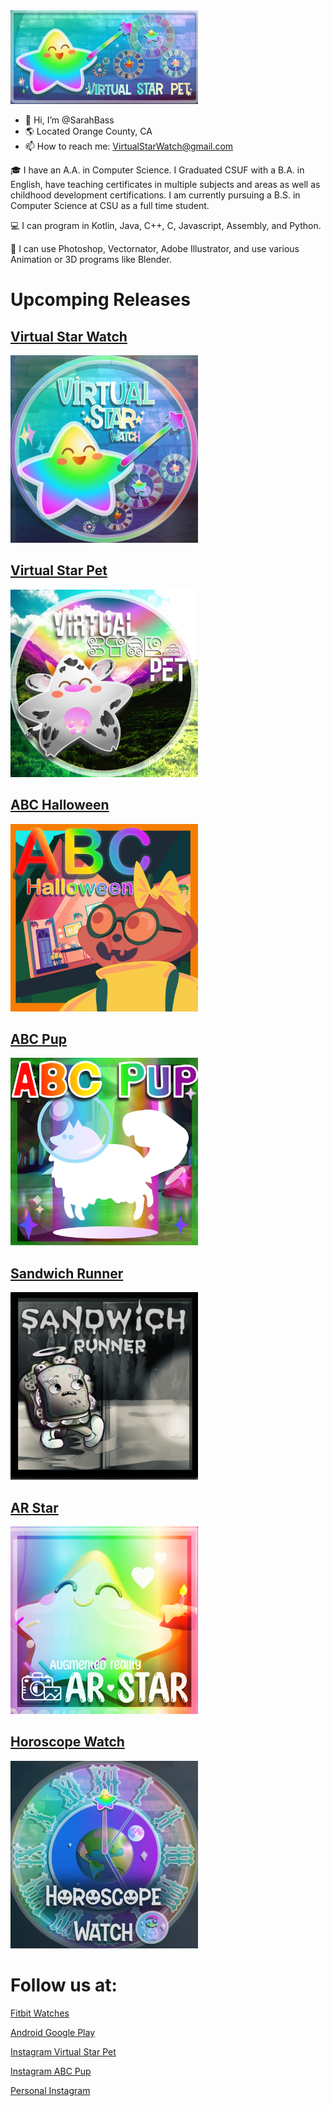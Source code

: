 
<img src="https://github.com/SarahBass/Android-PlayStore-Icons/blob/main/Virtual%20Star%20Watch%20Icon.png" width="300" height="150">


- 👋 Hi, I’m @SarahBass
- 🌎 Located Orange County, CA  
- 📫 How to reach me: VirtualStarWatch@gmail.com




🎓 I have an A.A. in Computer Science. I Graduated CSUF with a B.A.
in English, have teaching certificates in
multiple subjects and areas as well as childhood development certifications. I am currently
pursuing a B.S. in Computer Science at CSU as a full time student. 

💻 I can program in Kotlin, Java, C++, C,
Javascript, Assembly, and Python. 

🎨 I can use Photoshop, Vectornator, Adobe Illustrator, and use various
Animation or 3D programs like Blender.

# Upcomping Releases

## [Virtual Star Watch](https://github.com/SarahBass/WearOS-Animated-Star-Watch)

[<img src="https://github.com/SarahBass/Android-PlayStore-Icons/blob/main/VSWatchIcon.png" width="300" height="300">](https://play.google.com/store/apps/details?id=com.academy.testwatch3)


## [Virtual Star Pet](https://github.com/SarahBass/Virtual-Star-Pet)

[<img src="https://github.com/SarahBass/Android-PlayStore-Icons/blob/main/VSPETIcon.png" width="300" height="300">](https://github.com/SarahBass/Virtual-Star-Pet)


## [ABC Halloween](https://github.com/SarahBass/ABC-Halloween/blob/main/README.md)

[<img src="https://github.com/SarahBass/Android-PlayStore-Icons/blob/main/ABC%20Halloween.png" width="300" height="300">](https://github.com/SarahBass/ABC-Halloween/blob/main/README.md)

## [ABC Pup](https://github.com/SarahBass/ABCPupAndroidApp)

[<img src="https://github.com/SarahBass/Android-PlayStore-Icons/blob/main/ABC%20PUP.png" width="300" height="300">](https://github.com/SarahBass/ABCPupAndroidApp)

## [Sandwich Runner](https://github.com/SarahBass/SandwichRunner)

[<img src="https://github.com/SarahBass/Android-PlayStore-Icons/blob/main/SandwichRunner.png" width="300" height="300">](https://github.com/SarahBass/SandwichRunner)

## [AR Star](https://www.instagram.com/virtualpetstar/?hl=en) 

[<img src="https://github.com/SarahBass/Android-PlayStore-Icons/blob/main/AR%20Star.png" width="300" height="300">](https://www.instagram.com/virtualpetstar/?hl=en) 

## [Horoscope Watch](https://github.com/SarahBass/HoroscopeWatchAndroid/blob/main/README.md)

[<img src="https://github.com/SarahBass/Android-PlayStore-Icons/blob/main/HoroscopeWatch.png" width="300" height="300">](https://github.com/SarahBass/HoroscopeWatchAndroid/blob/main/README.md)


# Follow us at:

[Fitbit Watches](https://gallery.fitbit.com/developer/850971bc-7265-471f-81f9-608d179f4ddd)

[Android Google Play](https://play.google.com/store/apps/dev?id=8905289373249083173) 

[Instagram Virtual Star Pet](https://www.instagram.com/virtualpetstar/?hl=en)

[Instagram ABC Pup](https://www.instagram.com/puppyvector/?hl=en)

[Personal Instagram](https://www.instagram.com/koonchki/?hl=en)



